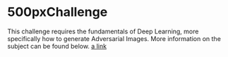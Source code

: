 # 500pxChallenge

This challenge requires the fundamentals of Deep Learning, more specifically how to generate Adversarial Images. More information on the subject can be found below. 
[a link](http://karpathy.github.io/2015/03/30/breaking-convnets/)


